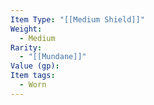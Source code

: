 ```yaml
---
Item Type: "[[Medium Shield]]"
Weight:
  - Medium
Rarity:
  - "[[Mundane]]"
Value (gp): 
Item tags:
  - Worn
---
```

